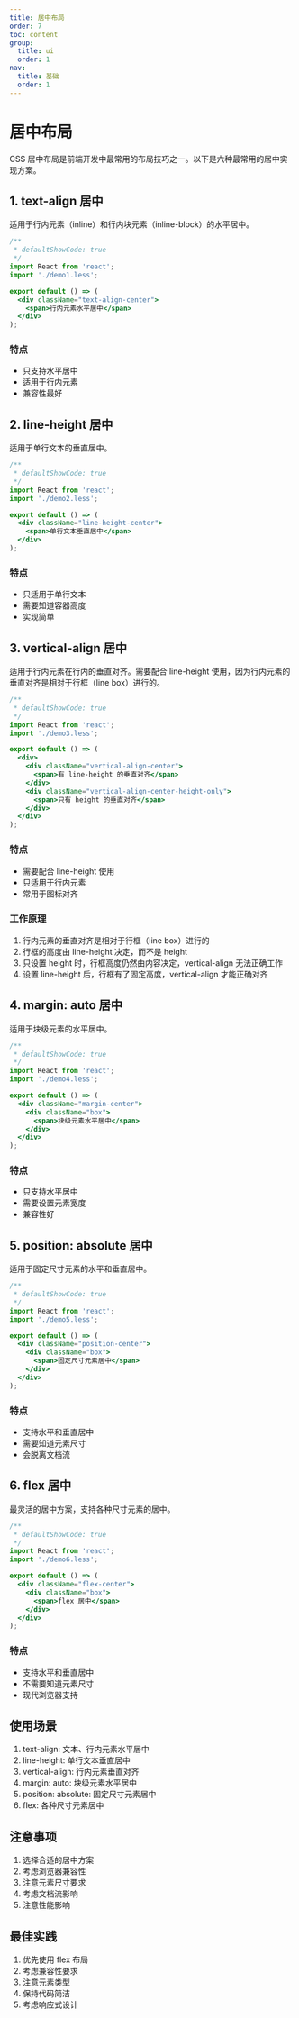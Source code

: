 ```yaml
---
title: 居中布局
order: 7
toc: content
group:
  title: ui
  order: 1
nav:
  title: 基础
  order: 1
---
```


# 居中布局

CSS 居中布局是前端开发中最常用的布局技巧之一。以下是六种最常用的居中实现方案。

## 1. text-align 居中

适用于行内元素（inline）和行内块元素（inline-block）的水平居中。

```jsx
/**
 * defaultShowCode: true
 */
import React from 'react';
import './demo1.less';

export default () => (
  <div className="text-align-center">
    <span>行内元素水平居中</span>
  </div>
);
```

### 特点

- 只支持水平居中
- 适用于行内元素
- 兼容性最好

## 2. line-height 居中

适用于单行文本的垂直居中。

```jsx
/**
 * defaultShowCode: true
 */
import React from 'react';
import './demo2.less';

export default () => (
  <div className="line-height-center">
    <span>单行文本垂直居中</span>
  </div>
);
```

### 特点

- 只适用于单行文本
- 需要知道容器高度
- 实现简单

## 3. vertical-align 居中

适用于行内元素在行内的垂直对齐。需要配合 line-height 使用，因为行内元素的垂直对齐是相对于行框（line box）进行的。

```jsx
/**
 * defaultShowCode: true
 */
import React from 'react';
import './demo3.less';

export default () => (
  <div>
    <div className="vertical-align-center">
      <span>有 line-height 的垂直对齐</span>
    </div>
    <div className="vertical-align-center-height-only">
      <span>只有 height 的垂直对齐</span>
    </div>
  </div>
);
```

### 特点

- 需要配合 line-height 使用
- 只适用于行内元素
- 常用于图标对齐

### 工作原理

1. 行内元素的垂直对齐是相对于行框（line box）进行的
2. 行框的高度由 line-height 决定，而不是 height
3. 只设置 height 时，行框高度仍然由内容决定，vertical-align 无法正确工作
4. 设置 line-height 后，行框有了固定高度，vertical-align 才能正确对齐

## 4. margin: auto 居中

适用于块级元素的水平居中。

```jsx
/**
 * defaultShowCode: true
 */
import React from 'react';
import './demo4.less';

export default () => (
  <div className="margin-center">
    <div className="box">
      <span>块级元素水平居中</span>
    </div>
  </div>
);
```

### 特点

- 只支持水平居中
- 需要设置元素宽度
- 兼容性好

## 5. position: absolute 居中

适用于固定尺寸元素的水平和垂直居中。

```jsx
/**
 * defaultShowCode: true
 */
import React from 'react';
import './demo5.less';

export default () => (
  <div className="position-center">
    <div className="box">
      <span>固定尺寸元素居中</span>
    </div>
  </div>
);
```

### 特点

- 支持水平和垂直居中
- 需要知道元素尺寸
- 会脱离文档流

## 6. flex 居中

最灵活的居中方案，支持各种尺寸元素的居中。

```jsx
/**
 * defaultShowCode: true
 */
import React from 'react';
import './demo6.less';

export default () => (
  <div className="flex-center">
    <div className="box">
      <span>flex 居中</span>
    </div>
  </div>
);
```

### 特点

- 支持水平和垂直居中
- 不需要知道元素尺寸
- 现代浏览器支持

## 使用场景

1. text-align: 文本、行内元素水平居中
2. line-height: 单行文本垂直居中
3. vertical-align: 行内元素垂直对齐
4. margin: auto: 块级元素水平居中
5. position: absolute: 固定尺寸元素居中
6. flex: 各种尺寸元素居中

## 注意事项

1. 选择合适的居中方案
2. 考虑浏览器兼容性
3. 注意元素尺寸要求
4. 考虑文档流影响
5. 注意性能影响

## 最佳实践

1. 优先使用 flex 布局
2. 考虑兼容性要求
3. 注意元素类型
4. 保持代码简洁
5. 考虑响应式设计
